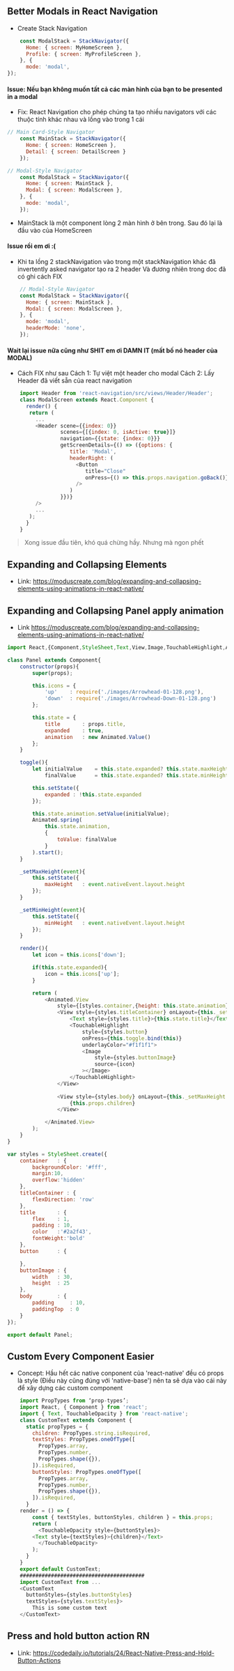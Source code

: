 ## Better Modals in React Navigation
- Create Stack Navigation
```javascript
	const ModalStack = StackNavigator({
	  Home: { screen: MyHomeScreen },
	  Profile: { screen: MyProfileScreen },
	}, {
	  mode: 'modal',
});
``` 
#### Issue: Nếu bạn không muốn tất cả các màn hình của bạn to be presented in a modal
- Fix: React Navigation cho phép chúng ta tạo nhiều navigators với các thuộc tính khác nhau và lồng vào trong 1 cái
```javascript
// Main Card-Style Navigator
	const MainStack = StackNavigator({
	  Home: { screen: HomeScreen },
	  Detail: { screen: DetailScreen }
	});

// Modal-Style Navigator
	const ModalStack = StackNavigator({
	  Home: { screen: MainStack },
	  Modal: { screen: ModalScreen },
	}, {
	  mode: 'modal',
	});
```
- MainStack là một component lòng 2 màn hình ở bên trong. Sau đó lại là đầu vào của HomeScreen
#### Issue rồi em ơi :(
- Khi ta lồng 2 stackNavigation vào trong một stackNavigation khác đã invertently asked navigator tạo ra 2 header
Và đương nhiên trong doc đã có ghi cách FIX
```javascript
	// Modal-Style Navigator
	const ModalStack = StackNavigator({
	  Home: { screen: MainStack },
	  Modal: { screen: ModalScreen },
	}, {
	  mode: 'modal',
	  headerMode: 'none',
	});
```
#### Wait lại issue nữa cũng như SHIT em ơi DAMN IT (mất bố nó header của MODAL)
- Cách FIX như sau
Cách 1: Tự việt một header cho modal
Cách 2: Lấy Header đã viết sẵn của react navigation
```javascript
	import Header from 'react-navigation/src/views/Header/Header';
	class ModalScreen extends React.Component {
	  render() {
	   return (
		 ...
		 <Header scene={{index: 0}}
				 scenes={[{index: 0, isActive: true}]}
				 navigation={{state: {index: 0}}}
				 getScreenDetails={() => ({options: {
					title: 'Modal',
					headerRight: (
					  <Button 
						 title="Close" 
						 onPress={() => this.props.navigation.goBack()}
					  />
					)
				 }})}
		 />
		 ...
	   );
	  }
	}
```
>Xong issue đầu tiên, khó quá chừng hầy. Nhưng mà ngon phết

## Expanding and Collapsing Elements 
- Link: https://moduscreate.com/blog/expanding-and-collapsing-elements-using-animations-in-react-native/

## Expanding and Collapsing Panel apply animation 
- Link https://moduscreate.com/blog/expanding-and-collapsing-elements-using-animations-in-react-native/
```javascript
import React,{Component,StyleSheet,Text,View,Image,TouchableHighlight,Animated} from 'react-native';

class Panel extends Component{
    constructor(props){
        super(props);

        this.icons = {
            'up'    : require('./images/Arrowhead-01-128.png'),
            'down'  : require('./images/Arrowhead-Down-01-128.png')
        };

        this.state = {
            title       : props.title,
            expanded    : true,
            animation   : new Animated.Value()
        };
    }

    toggle(){
        let initialValue    = this.state.expanded? this.state.maxHeight + this.state.minHeight : this.state.minHeight,
            finalValue      = this.state.expanded? this.state.minHeight : this.state.maxHeight + this.state.minHeight;

        this.setState({
            expanded : !this.state.expanded
        });

        this.state.animation.setValue(initialValue);
        Animated.spring(
            this.state.animation,
            {
                toValue: finalValue
            }
        ).start();
    }

    _setMaxHeight(event){
        this.setState({
            maxHeight   : event.nativeEvent.layout.height
        });
    }

    _setMinHeight(event){
        this.setState({
            minHeight   : event.nativeEvent.layout.height
        });
    }

    render(){
        let icon = this.icons['down'];

        if(this.state.expanded){
            icon = this.icons['up'];
        }

        return (
            <Animated.View 
                style={[styles.container,{height: this.state.animation}]}>
                <View style={styles.titleContainer} onLayout={this._setMinHeight.bind(this)}>
                    <Text style={styles.title}>{this.state.title}</Text>
                    <TouchableHighlight 
                        style={styles.button} 
                        onPress={this.toggle.bind(this)}
                        underlayColor="#f1f1f1">
                        <Image
                            style={styles.buttonImage}
                            source={icon}
                        ></Image>
                    </TouchableHighlight>
                </View>
                
                <View style={styles.body} onLayout={this._setMaxHeight.bind(this)}>
                    {this.props.children}
                </View>

            </Animated.View>
        );
    }
}

var styles = StyleSheet.create({
    container   : {
        backgroundColor: '#fff',
        margin:10,
        overflow:'hidden'
    },
    titleContainer : {
        flexDirection: 'row'
    },
    title       : {
        flex    : 1,
        padding : 10,
        color   :'#2a2f43',
        fontWeight:'bold'
    },
    button      : {

    },
    buttonImage : {
        width   : 30,
        height  : 25
    },
    body        : {
        padding     : 10,
        paddingTop  : 0
    }
});

export default Panel;
```
## Custom Every Component Easier
- Concept: Hầu hết các native conponent của 'react-native' đều có props là style (Điều này cũng đúng với 'native-base')
nên ta sẽ dựa vào cái này để xây dựng các custom component
```javascript
	import PropTypes from ‘prop-types’;
	import React, { Component } from 'react';
	import { Text, TouchableOpacity } from 'react-native';
	class CustomText extends Component {
	  static propTypes = {
	    children: PropTypes.string.isRequired,
	    textStyles: PropTypes.oneOfType([
	      PropTypes.array,
	      PropTypes.number,
	      PropTypes.shape({}),
	    ]).isRequired,
	    buttonStyles: PropTypes.oneOfType([
	      PropTypes.array,
	      PropTypes.number,
	      PropTypes.shape({}),
	    ]).isRequired,
	  }
	render = () => {
	    const { textStyles, buttonStyles, children } = this.props;
	    return (
	      <TouchableOpacity style={buttonStyles}>
		<Text style={textStyles}>{children}</Text>
	      </TouchableOpacity>
	    );
	  }
	}
	export default CustomText;
	########################################
	import CustomText from ...
	<CustomText
	  buttonStyles={styles.buttonStyles}
	  textStyles={styles.textStyles}>
	    This is some custom text
	</CustomText>
```
## Press and hold button action RN
- Link: https://codedaily.io/tutorials/24/React-Native-Press-and-Hold-Button-Actions
